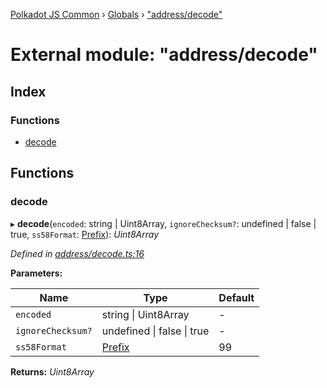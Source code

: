 [Polkadot JS Common](../README.md) › [Globals](../globals.md) › ["address/decode"](_address_decode_.md)

# External module: "address/decode"

## Index

### Functions

* [decode](_address_decode_.md#decode)

## Functions

###  decode

▸ **decode**(`encoded`: string | Uint8Array, `ignoreChecksum?`: undefined | false | true, `ss58Format`: [Prefix](_address_types_.md#prefix)): *Uint8Array*

*Defined in [address/decode.ts:16](https://github.com/polkadot-js/common/blob/e60bbbeb/packages/util-crypto/src/address/decode.ts#L16)*

**Parameters:**

Name | Type | Default |
------ | ------ | ------ |
`encoded` | string &#124; Uint8Array | - |
`ignoreChecksum?` | undefined &#124; false &#124; true | - |
`ss58Format` | [Prefix](_address_types_.md#prefix) | 99 |

**Returns:** *Uint8Array*
